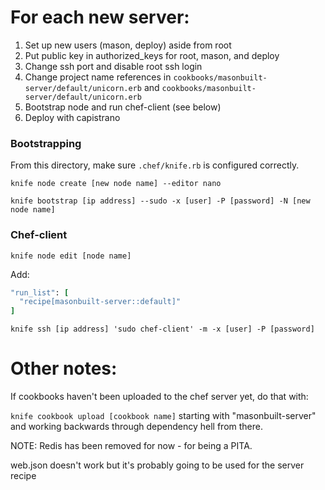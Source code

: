# For each new server:

1.  Set up new users (mason, deploy) aside from root
2.  Put public key in authorized_keys for root, mason, and deploy
3.  Change ssh port and disable root ssh login
4.  Change project name references in `cookbooks/masonbuilt-server/default/unicorn.erb` and `cookbooks/masonbuilt-server/default/unicorn.erb`
4.  Bootstrap node and run chef-client (see below)
5.  Deploy with capistrano

### Bootstrapping

From this directory, make sure `.chef/knife.rb` is configured correctly.

`knife node create [new node name] --editor nano`

`knife bootstrap [ip address] --sudo -x [user] -P [password] -N [new node name]`

### Chef-client

`knife node edit [node name]`

Add:

```ruby
"run_list": [
  "recipe[masonbuilt-server::default]"
]
```

`knife ssh [ip address] 'sudo chef-client' -m -x [user] -P [password]`

# Other notes:

If cookbooks haven't been uploaded to the chef server yet, do that with:

`knife cookbook upload [cookbook name]` starting with "masonbuilt-server" and working backwards through dependency hell from there.

NOTE: Redis has been removed for now - for being a PITA.

web.json doesn't work but it's probably going to be used for the server recipe